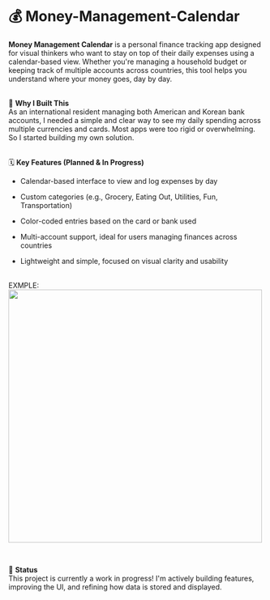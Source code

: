 # 💰 Money-Management-Calendar

**Money Management Calendar** is a personal finance tracking app designed for visual thinkers who want to stay on top of their daily expenses using a calendar-based view. Whether you're managing a household budget or keeping track of multiple accounts across countries, this tool helps you understand where your money goes, day by day. <br><br>


🧠 **Why I Built This** <br> As an international resident managing both American and Korean bank accounts, I needed a simple and clear way to see my daily spending across multiple currencies and cards. Most apps were too rigid or overwhelming. So I started building my own solution. <br><br>


🗓️ **Key Features (Planned & In Progress)** <br>
  - Calendar-based interface to view and log expenses by day

  - Custom categories (e.g., Grocery, Eating Out, Utilities, Fun, Transportation)

  - Color-coded entries based on the card or bank used

  - Multi-account support, ideal for users managing finances across countries

  - Lightweight and simple, focused on visual clarity and usability <br>

<br> EXMPLE: <br>
<img src="https://github.com/user-attachments/assets/75ca30cd-e728-4872-803d-4637d3f85da7" width="500"/>

<br>


🚧 **Status** <br> This project is currently a work in progress! I'm actively building features, improving the UI, and refining how data is stored and displayed.
